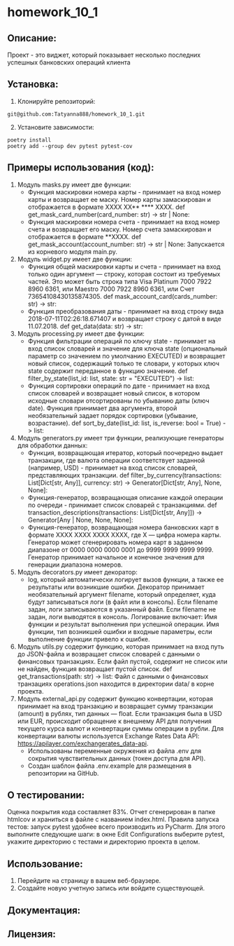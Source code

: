 # homework_10_1

## Описание:

Проект - это виджет, который показывает несколько последних успешных банковских операций клиента

## Установка:
1. Клонируйте репозиторий:
```
git@github.com:Tatyanna888/homework_10_1.git
```
2. Установите зависимости:
```
poetry install
poetry add --group dev pytest pytest-cov
```
## Примеры использования (код):

1. Модуль masks.py имеет две функции:
   - Функция маскировки номера карты - принимает на вход номер карты и возвращает ее маску. Номер карты замаскирован и 
   отображается в формате XXXX XX** **** XXXX. 
def get_mask_card_number(card_number: str) -> str | None:
   - Функция маскировки номера счета - принимает на вход номер счета и возвращает его маску. Номер счета замаскирован и 
   отображается в формате **XXXX.
def get_mask_account(account_number: str) -> str | None:
   Запускается из корневого модуля main.py.
2. Модуль widget.py имеет две функции:
   - Функция общей маскировки карты и счета - принимает на вход только один аргумент — строку, которая состоит из 
   требуемых частей. Это может быть строка типа Visa Platinum 7000 7922 8960 6361, или Maestro 7000 7922 8960 6361, 
   или Счет 73654108430135874305. 
def mask_account_card(cards_number: str) -> str:
   - Функция преобразования даты - принимает на вход строку вида 2018-07-11T02:26:18.671407 и возвращает строку 
   с датой в виде 11.07.2018. 
def get_data(data: str) -> str:
3. Модуль processing.py имеет две функции:
   - Функция фильтрации операций по ключу state - принимает на вход список словарей и значение для ключа state 
   (опциональный параметр со значением по умолчанию EXECUTED) и возвращает новый список, содержащий только те словари, 
   у которых ключ state содержит переданное в функцию значение.
def filter_by_state(list_id: list, state: str = "EXECUTED") -> list:
   - Функция сортировки операций по дате - принимает на вход список словарей и возвращает новый список, в котором 
   исходные словари отсортированы по убыванию даты (ключ date). Функция принимает два аргумента, второй необязательный 
   задает порядок сортировки (убывание, возрастание).
def sort_by_date(list_id: list, is_reverse: bool = True) -> list:
4. Mодуль generators.py имеет три функции,  реализующие генераторы для обработки данных:
   - Функция, возвращающая итератор, который поочередно выдает транзакции, где валюта операции соответствует заданной 
   (например, USD) - принимает на вход список словарей, представляющих транзакции.
def filter_by_currency(transactions: List[Dict[str, Any]], currency: str) -> Generator[Dict[str, Any], None, None]:
   - Функция-генератор, возвращающая описание каждой операции по очереди - принимает список словарей с транзакциями.
def transaction_descriptions(transactions: List[Dict[str, Any]]) -> Generator[Any | None, None, None]:
   - Функция-генератор, возвращающая номера банковских карт в формате XXXX XXXX XXXX XXXX, где X — цифра номера карты. 
   Генератор может сгенерировать номера карт в заданном диапазоне от 0000 0000 0000 0001 до 9999 9999 9999 9999. 
   Генератор принимает начальное и конечное значения для генерации диапазона номеров.
5. Модуль decorators.py имеет декоратор:
   - log, который автоматически логирует вызов функции, а также ее результаты или возникшие ошибки. Декоратор принимает 
   необязательный аргумент filename, который определяет, куда будут записываться логи (в файл или в консоль). Если 
   filename задан, логи записываются в указанный файл. Если filename не задан, логи выводятся в консоль. Логирование 
   включает:
   Имя функции и результат выполнения при успешной операции.
   Имя функции, тип возникшей ошибки и входные параметры, если выполнение функции привело к ошибке.
6. Модуль utils.py содержит функцию, которая принимает на вход путь до JSON-файла и возвращает список словарей с 
   данными о финансовых транзакциях. Если файл пустой, содержит не список или не найден, функция возвращает пустой 
   список. 
def get_transactions(path: str) -> list:
   Файл с данными о финансовых транзациях operations.json находится в директории data/ в корне проекта.
7. Модуль external_api.py содержит функцию конвертации, которая принимает на вход транзакцию и возвращает сумму 
   транзакции (amount) в рублях, тип данных — float. Если транзакция была в USD или EUR, происходит обращение к 
   внешнему API для получения текущего курса валют и конвертации суммы операции в рубли. Для конвертации валюты 
   используется Exchange Rates Data API: https://apilayer.com/exchangerates_data-api.
   - Использованы переменные окружения из файла .env для сокрытия чувствительных данных (токен доступа для API). 
   - Создан шаблон файла .env.example для размещения в репозитории на GitHub.

## О тестировании:
Оценка покрытия кода составляет 83%. Отчет сгенерирован в папке htmlcov и храниться в файле с названием index.html.
Правила запуска тестов: запуск pytest удобнее всего производить из PyCharm. Для этого выполните следующие шаги: в окне 
Edit Configurations выберите pytest, укажите директорию с тестами и директорию проекта в целом.

## Использование:

1. Перейдите на страницу в вашем веб-браузере.
2. Создайте новую учетную запись или войдите существующей.

## Документация:

## Лицензия:
